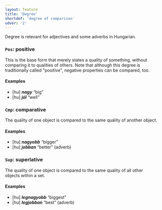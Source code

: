 ```yaml
---
layout: feature
title: 'Degree'
shortdef: 'degree of comparison'
udver: '2'
---
```


Degree is relevant for adjectives and some adverbs in Hungarian.

### <a name="Pos">`Pos`</a>: positive

This is the base form that merely states a quality of something,
without comparing it to qualities of others. Note that although this
degree is traditionally called "positive", negative properties can be
compared, too.

#### Examples

* [hu] _<b>nagy</b>_ “big”
* [hu] _<b>jól</b>_ “well”

### <a name="Cmp">`Cmp`</a>: comparative

The quality of one object is compared to the same quality of another
object.

#### Examples

* [hu] _<b>nagyobb</b>_ “bigger”
* [hu] _<b>jobban</b>_ “better” (adverb)

### <a name="Sup">`Sup`</a>: superlative

The quality of one object is compared to the same quality of all other
objects within a set.

#### Examples

* [hu] _<b>legnagyobb</b>_ “biggest”
* [hu] _<b>legjobban</b>_ “best” (adverb)

<!-- Interlanguage links updated St lis 3 20:58:19 CET 2021 -->

